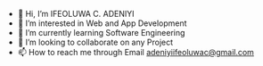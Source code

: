 - 👋 Hi, I’m IFEOLUWA C. ADENIYI
- 👀 I’m interested in Web and App Development
- 🌱 I’m currently learning Software Engineering 
- 💞️ I’m looking to collaborate on any Project 
- 📫 How to reach me through Email adeniyiifeoluwac@gmail.com

<!---
ifecsoftware/ifecsoftware is a ✨ special ✨ repository because its `README.md` (this file) appears on your GitHub profile.
You can click the Preview link to take a look at your changes.
--->
